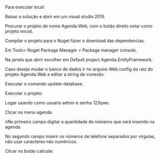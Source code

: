 Para executar local:

Baixar a solução e abrir em um visual studio 2015.

Procurar o projeto de nome Agenda.Web, com o botão direito setar como projeto inicial.

Compilar o projeto para o Nuget fazer o download das dependencias.

Em Tools> Nuget Package Manager > Package manager console.

Na janela que abrir escolher em Default project Agenda.EntityFramework.

Caso deseje mudar o banco de dados ir no arquivo Web.config da raiz do projeto Agenda.Web e editar a string de conexão.

Executar o comando update-database.

Executar o projeto.

Logar usando como usuario admin e senha 123qwe.

Clicar no menu agenda.

nNo primeiro campo digitar a quantidade de números que será inserido na agenda.

No segundo campo inserir os números de telefone separados por virgulas, não usar caracteres não numéricos.

Clicar no botão calcular.
